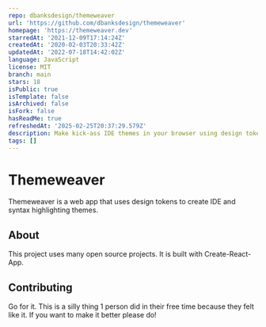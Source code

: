 ```yaml
---
repo: dbanksdesign/themeweaver
url: 'https://github.com/dbanksdesign/themeweaver'
homepage: 'https://themeweaver.dev'
starredAt: '2021-12-09T17:14:24Z'
createdAt: '2020-02-03T20:33:42Z'
updatedAt: '2022-07-18T14:42:02Z'
language: JavaScript
license: MIT
branch: main
stars: 18
isPublic: true
isTemplate: false
isArchived: false
isFork: false
hasReadMe: true
refreshedAt: '2025-02-25T20:37:29.579Z'
description: Make kick-ass IDE themes in your browser using design tokens!
tags: []
---
```


# Themeweaver

Themeweaver is a web app that uses design tokens to create IDE and syntax highlighting themes. 

## About

This project uses many open source projects. It is built with Create-React-App.

## Contributing

Go for it. This is a silly thing 1 person did in their free time because they felt like it. If you want to make it better please do!
